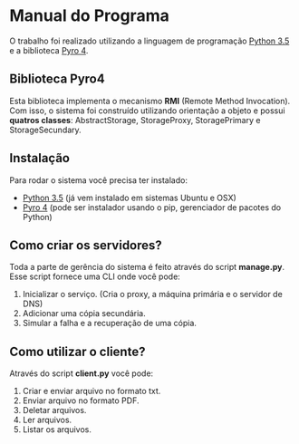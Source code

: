 # Manual do Programa

O trabalho foi realizado utilizando a linguagem de programação [Python 3.5](https://www.python.org/) e a biblioteca [Pyro 4](https://pythonhosted.org/Pyro4/index.html).


## Biblioteca Pyro4

Esta biblioteca implementa o mecanismo **RMI** (Remote Method Invocation). Com isso, o sistema foi construído utilizando orientação a objeto e possui **quatros classes**: AbstractStorage, StorageProxy, StoragePrimary e StorageSecundary.

## Instalação

Para rodar o sistema você precisa ter instalado:
* [Python 3.5](https://www.python.org/downloads/) (já vem instalado em sistemas Ubuntu e OSX)
* [Pyro 4](https://pythonhosted.org/Pyro4/install.html#obtaining-and-installing-pyro) (pode ser instalador usando o pip, gerenciador de pacotes do Python)

## Como criar os servidores?

Toda a parte de gerência do sistema é feito através do script **manage.py**. Esse script fornece uma CLI onde você pode:

1. Inicializar o serviço. (Cria o proxy, a máquina primária e o servidor de DNS)
2. Adicionar uma cópia secundária.
3. Simular a falha e a recuperação de uma cópia.

## Como utilizar o cliente?

Através do script **client.py** você pode:

1. Criar e enviar arquivo no formato txt.
2. Enviar arquivo no formato PDF.
3. Deletar arquivos.
4. Ler arquivos.
5. Listar os arquivos.

